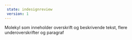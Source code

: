 ```yaml
---
 state: indesignreview
 version: 1
---
```

Molekyl som inneholder overskrift og beskrivende tekst, flere underoverskrifter og paragraf
